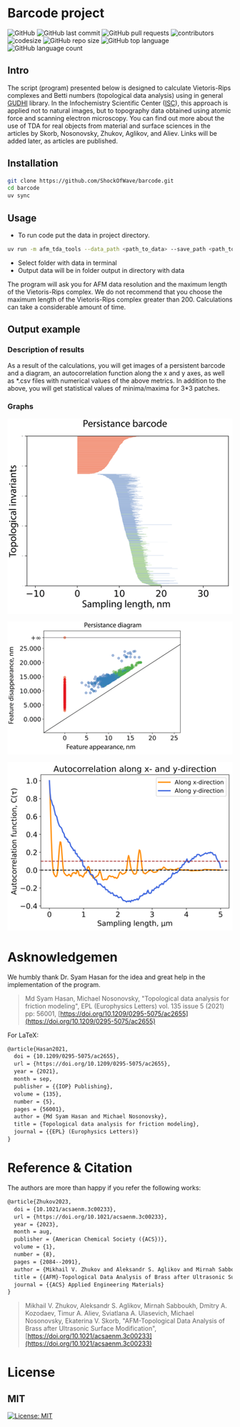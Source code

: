 
# Barcode project

![GitHub](https://img.shields.io/github/license/ShockOfWave/barcode)
![GitHub last commit](https://img.shields.io/github/last-commit/ShockOfWave/barcode)
![GitHub pull requests](https://img.shields.io/github/issues-pr/ShockOfWave/barcode)
![contributors](https://img.shields.io/github/contributors/ShockOfWave/barcode) 
![codesize](https://img.shields.io/github/languages/code-size/ShockOfWave/barcode)
![GitHub repo size](https://img.shields.io/github/repo-size/ShockOfWave/barcode)
![GitHub top language](https://img.shields.io/github/languages/top/ShockOfWave/barcode)
![GitHub language count](https://img.shields.io/github/languages/count/ShockOfWave/barcode)

## Intro

The script (program) presented below is designed to calculate Vietoris-Rips complexes and Betti numbers (topological data analysis) using in general [GUDHI](https://gudhi.inria.fr/) library. In the Infochemistry Scientific Center ([ISC](https://infochemistry.ru/)), this approach is applied not to natural images, but to topography data obtained using atomic force and scanning electron microscopy. You can find out more about the use of TDA for real objects from material and surface sciences in the articles by Skorb, Nosonovsky, Zhukov, Aglikov, and Aliev. Links will be added later, as articles are published.

## Installation

```bash
git clone https://github.com/ShockOfWave/barcode.git
cd barcode
uv sync
```

## Usage
- To run code put the data in project directory.
```bash
uv run -m afm_tda_tools --data_path <path_to_data> --save_path <path_to_save>
```
- Select folder with data in terminal
- Output data will be in folder output in directory with data

The program will ask you for AFM data resolution and the maximum length of the Vietoris-Rips complex. We do not recommend that you choose the maximum length of the Vietoris-Rips complex greater than 200. Calculations can take a considerable amount of time.

## Output example

### Description of results

As a result of the calculations, you will get images of a persistent barcode and a diagram, an autocorrelation function along the x and y axes, as well as \*.csv files with numerical values of the above metrics. In addition to the above, you will get statistical values of minima/maxima for 3\*3 patches.

### Graphs

<p align="center">

![First image](images/barcode.png)

</p>

<p align="center">

![Second image](images/diagram.png)

</p>

<p align="center">

![Third image](images/autocorr_function.png)

</p>

# Asknowledgemen

We humbly thank Dr. Syam Hasan for the idea and great help in the implementation of the program.

> Md Syam Hasan, Michael Nosonovsky, "Topological data analysis for friction modeling",  EPL (Europhysics Letters) vol. 135 issue 5 (2021) pp: 56001, [https://doi.org/10.1209/0295-5075/ac2655](https://doi.org/10.1209/0295-5075/ac2655)

For LaTeX:

```tex
@article{Hasan2021,
  doi = {10.1209/0295-5075/ac2655},
  url = {https://doi.org/10.1209/0295-5075/ac2655},
  year = {2021},
  month = sep,
  publisher = {{IOP} Publishing},
  volume = {135},
  number = {5},
  pages = {56001},
  author = {Md Syam Hasan and Michael Nosonovsky},
  title = {Topological data analysis for friction modeling},
  journal = {{EPL} (Europhysics Letters)}
}
```

# Reference & Citation

The authors are more than happy if you refer the following works:

```tex
@article{Zhukov2023,
  doi = {10.1021/acsaenm.3c00233},
  url = {https://doi.org/10.1021/acsaenm.3c00233},
  year = {2023},
  month = aug,
  publisher = {American Chemical Society ({ACS})},
  volume = {1},
  number = {8},
  pages = {2084--2091},
  author = {Mikhail V. Zhukov and Aleksandr S. Aglikov and Mirnah Sabboukh and Dmitry A. Kozodaev and Timur A. Aliev and Sviatlana A. Ulasevich and Michael Nosonovsky and Ekaterina V. Skorb},
  title = {{AFM}-Topological Data Analysis of Brass after Ultrasonic Surface Modification},
  journal = {{ACS} Applied Engineering Materials}
}
```

> Mikhail V. Zhukov, Aleksandr S. Aglikov, Mirnah Sabboukh, Dmitry A. Kozodaev, Timur A. Aliev,
Sviatlana A. Ulasevich, Michael Nosonovsky, Ekaterina V. Skorb, "AFM-Topological Data Analysis of Brass after Ultrasonic Surface Modification", [https://doi.org/10.1021/acsaenm.3c00233](https://doi.org/10.1021/acsaenm.3c00233)


# License
## MIT

[![License: MIT](https://img.shields.io/badge/License-MIT-yellow.svg)](https://opensource.org/licenses/MIT)
